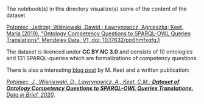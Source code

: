 The notebook(s) in this directory visualize(s) some of the content of the dataset

[Potoniec, Jedrzej; Wiśniewski, Dawid ; Ławrynowicz, Agnieszka; Keet, Maria (2019), “Ontology Competency Questions to SPARQL-OWL Queries Translations”, Mendeley Data, V1, doi: 10.17632/pp6hmfxgfg.1](https://data.mendeley.com/datasets/pp6hmfxgfg/1)


The dataset is licenced under **CC BY NC 3.0** and consists of 10 ontologies and 131 SPARQL-queries which are formalizations of competency questions.

There is also a interesting [blog post](https://keet.wordpress.com/2020/01/09/a-set-of-competency-questions-and-sparql-owl-queries-with-analysis/) by M. Keet and a written publication:

[*Potoniec, J., Wisniewski, D., Lawrynowicz, A., Keet, C.M.: **Dataset of Ontology Competency Questions to SPARQL-OWL Queries Translations.** Data in Brief, 2020*](https://doi.org/10.1016/j.dib.2019.105098).

